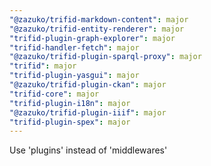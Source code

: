 ```yaml
---
"@zazuko/trifid-markdown-content": major
"@zazuko/trifid-entity-renderer": major
"trifid-plugin-graph-explorer": major
"trifid-handler-fetch": major
"@zazuko/trifid-plugin-sparql-proxy": major
"trifid": major
"trifid-plugin-yasgui": major
"@zazuko/trifid-plugin-ckan": major
"trifid-core": major
"trifid-plugin-i18n": major
"@zazuko/trifid-plugin-iiif": major
"trifid-plugin-spex": major
---
```


Use 'plugins' instead of 'middlewares'
